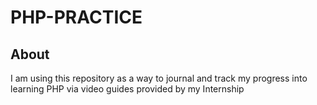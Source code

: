 # PHP-PRACTICE

## About
I am using this repository as a way to journal and track my progress into learning PHP via video guides provided by my Internship
